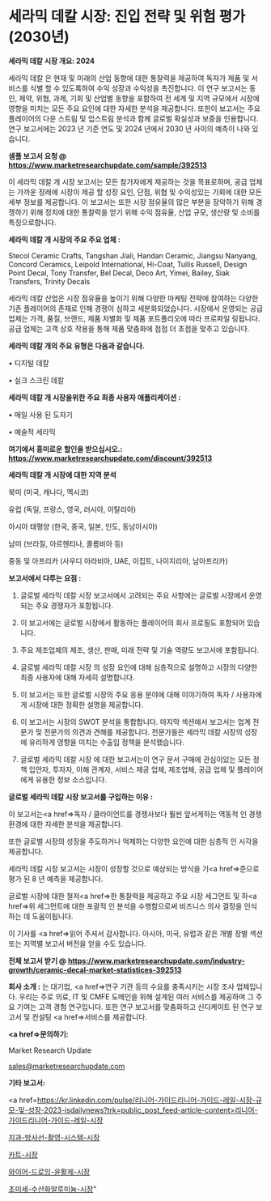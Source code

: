 # 세라믹 데칼 시장: 진입 전략 및 위험 평가(2030년)

<strong>세라믹 데칼 시장 개요: 2024</strong>

세라믹 데칼 은 현재 및 미래의 산업 동향에 대한 통찰력을 제공하여 독자가 제품 및 서비스를 식별 할 수 있도록하여 수익 성장과 수익성을 촉진합니다. 이 연구 보고서는 동인, 제약, 위협, 과제, 기회 및 산업별 동향을 포함하여 전 세계 및 지역 규모에서 시장에 영향을 미치는 모든 주요 요인에 대한 자세한 분석을 제공합니다. 또한이 보고서는 주요 플레이어의 다운 스트림 및 업스트림 분석과 함께 글로벌 확실성과 보증을 인용합니다. 연구 보고서에는 2023 년 기준 연도 및 2024 년에서 2030 년 사이의 예측이 나와 있습니다.



<strong>샘플 보고서 요청 @ <a href=https://www.marketresearchupdate.com/sample/392513>https://www.marketresearchupdate.com/sample/392513</a></strong>

이 세라믹 데칼 개 시장 보고서는 모든 참가자에게 제공하는 것을 목표로하며, 공급 업체는 가까운 장래에 시장이 제공 할 성장 요인, 단점, 위협 및 수익성있는 기회에 대한 모든 세부 정보를 제공합니다. 이 보고서는 또한 시장 점유율의 많은 부분을 장악하기 위해 경쟁하기 위해 정치에 대한 통찰력을 얻기 위해 수익 점유율, 산업 규모, 생산량 및 소비를 특징으로합니다.



<strong>세라믹 데칼 개 시장의 주요 주요 업체 :</strong>

Stecol Ceramic Crafts, Tangshan Jiali, Handan Ceramic, Jiangsu Nanyang, Concord Ceramics, Leipold International, Hi-Coat, Tullis Russell, Design Point Decal, Tony Transfer, Bel Decal, Deco Art, Yimei, Bailey, Siak Transfers, Trinity Decals

세라믹 데칼 산업은 시장 점유율을 높이기 위해 다양한 마케팅 전략에 참여하는 다양한 기존 플레이어의 존재로 인해 경쟁이 심하고 세분화되었습니다. 시장에서 운영되는 공급 업체는 가격, 품질, 브랜드, 제품 차별화 및 제품 포트폴리오에 따라 프로파일 링됩니다. 공급 업체는 고객 상호 작용을 통해 제품 맞춤화에 점점 더 초점을 맞추고 있습니다.



<strong>세라믹 데칼 개의 주요 유형은 다음과 같습니다.</strong>

• 디지털 데칼

• 실크 스크린 데칼



<strong>세라믹 데칼 개 시장을위한 주요 최종 사용자 애플리케이션 :</strong>

• 매일 사용 된 도자기

• 예술적 세라믹



<strong>여기에서 흥미로운 할인을 받으십시오.: <a href=https://www.marketresearchupdate.com/discount/392513>https://www.marketresearchupdate.com/discount/392513</a></strong>



<strong>세라믹 데칼 개 시장에 대한 지역 분석</strong>

북미 (미국, 캐나다, 멕시코)

유럽 (독일, 프랑스, 영국, 러시아, 이탈리아)

아시아 태평양 (한국, 중국, 일본, 인도, 동남아시아)

남미 (브라질, 아르헨티나, 콜롬비아 등)

중동 및 아프리카 (사우디 아라비아, UAE, 이집트, 나이지리아, 남아프리카)



<strong>보고서에서 다루는 요점 :</strong>

1. 글로벌 세라믹 데칼 시장 보고서에서 고려되는 주요 사항에는 글로벌 시장에서 운영되는 주요 경쟁자가 포함됩니다.

2. 이 보고서에는 글로벌 시장에서 활동하는 플레이어의 회사 프로필도 포함되어 있습니다.

3. 주요 제조업체의 제조, 생산, 판매, 미래 전략 및 기술 역량도 보고서에 포함됩니다.

4. 글로벌 세라믹 데칼 시장 의 성장 요인에 대해 심층적으로 설명하고 시장의 다양한 최종 사용자에 대해 자세히 설명합니다.

5. 이 보고서는 또한 글로벌 시장의 주요 응용 분야에 대해 이야기하여 독자 / 사용자에게 시장에 대한 정확한 설명을 제공합니다.

6. 이 보고서는 시장의 SWOT 분석을 통합합니다. 마지막 섹션에서 보고서는 업계 전문가 및 전문가의 의견과 견해를 제공합니다. 전문가들은 세라믹 데칼 시장의 성장에 유리하게 영향을 미치는 수출입 정책을 분석했습니다.

7. 글로벌 세라믹 데칼 시장 에 대한 보고서는이 연구 문서 구매에 관심이있는 모든 정책 입안자, 투자자, 이해 관계자, 서비스 제공 업체, 제조업체, 공급 업체 및 플레이어에게 유용한 정보 소스입니다.



<strong>글로벌 세라믹 데칼 시장 보고서를 구입하는 이유 :</strong>

이 보고서는<a href=>독자 / 클</a>라이언트를 경쟁사보다 훨씬 앞서게하는 역동적 인 경쟁 환경에 대한 자세한 분석을 제공합니다.

또한 글로벌 시장의 성장을 주도하거나 억제하는 다양한 요인에 대한 심층적 인 시각을 제공합니다.

세라믹 데칼 시장 보고서는 시장이 성장할 것으로 예상되는 방식을 기<a href=>준으로</a> 평가 된 8 년 예측을 제공합니다.

글로벌 시장에 대한 철저<a href=>한 통찰력</a>을 제공하고 주요 시장 세그먼트 및 하<a href=>위 세그</a>먼트에 대한 포괄적 인 분석을 수행함으로써 비즈니스 의사 결정을 인식하는 데 도움이됩니다.

이 기사를 <a href=>읽어 주</a>셔서 감사합니다. 아시아, 미국, 유럽과 같은 개별 장별 섹션 또는 지역별 보고서 버전을 얻을 수도 있습니다.



<strong>전체 보고서 받기 @ <a href=https://www.marketresearchupdate.com/industry-growth/ceramic-decal-market-statistices-392513>https://www.marketresearchupdate.com/industry-growth/ceramic-decal-market-statistices-392513</a></strong>



<strong>회사 소개 :</strong>
는 대기업, <a href=>연구 기</a>관 등의 수요를 충족시키는 시장 조사 업체입니다. 우리는 주로 의료, IT 및 CMFE 도메인을 위해 설계된 여러 서비스를 제공하며 그 주요 기여는 고객 경험 연구입니다. 또한 연구 보고서를 맞춤화하고 신디케이트 된 연구 보고서 및 컨설팅 <a href=>서비</a>스를 제공합니다.



<strong><a href=>문의하기:</a></strong>

Market Research Update

sales@marketresearchupdate.com



<strong>기타 보고서:</strong>

<a href=https://kr.linkedin.com/pulse/리니어-가이드리니어-가이드-레일-시장-규모-및-성장-2023-isdailynews?trk=public_post_feed-article-content>리니어-가이드리니어-가이드-레일-시장</a>

<a href=https://www.linkedin.com/pulse/치과-방사선-촬영-시스템-시장-현재-및-미래-성장-2029-analytics-alchemy-360-analysis-lqpxf/>치과-방사선-촬영-시스템-시장</a>

<a href=https://www.linkedin.com/pulse/카트-시장-진입-전략-및-위험-평가2029년-survey-spotlight-pro-24-analysis-dnwgf/>카트-시장</a>

<a href=https://www.linkedin.com/pulse/와이어-드로잉-윤활제-시장-현재-및-미래-성장-2029-isdailynews-c5vhf/>와이어-드로잉-윤활제-시장</a>

<a href=https://www.linkedin.com/pulse/초미세-수산화알루미늄-시장-규모-및-성장-2023-data-dive-diaries-24-analysis-do0sc/>초미세-수산화알루미늄-시장</a>"
